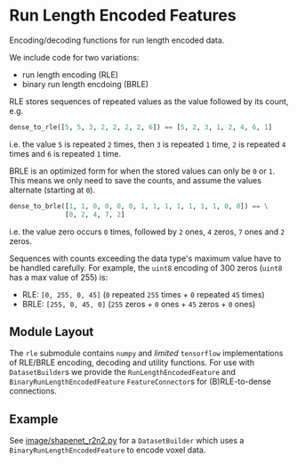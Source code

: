 # Run Length Encoded Features

Encoding/decoding functions for run length encoded data.

We include code for two variations:

* run length encoding (RLE)
* binary run length encdoing (BRLE)

RLE stores sequences of repeated values as the value followed by its count, e.g.

```python
dense_to_rle([5, 5, 3, 2, 2, 2, 2, 6]) == [5, 2, 3, 1, 2, 4, 6, 1]
```

i.e. the value `5` is repeated `2` times, then `3` is repeated `1` time, `2` is repeated `4` times and `6` is repeated `1` time.

BRLE is an optimized form for when the stored values can only be `0` or `1`. This means we only need to save the counts, and assume the values alternate (starting at `0`).

```python
dense_to_brle([1, 1, 0, 0, 0, 0, 1, 1, 1, 1, 1, 1, 1, 0, 0]) == \
              [0, 2, 4, 7, 2]
```

i.e. the value zero occurs `0` times, followed by `2` ones, `4` zeros, `7` ones and `2` zeros.

Sequences with counts exceeding the data type's maximum value have to be handled carefully. For example, the `uint8` encoding of 300 zeros
(`uint8` has a max value of 255) is:

* RLE: `[0, 255, 0, 45]`  (`0` repeated `255` times + `0` repeated `45` times)
* BRLE: `[255, 0, 45, 0]` (`255` zeros + `0` ones + `45` zeros + `0` ones)

## Module Layout

The `rle` submodule contains `numpy` and _limited_ `tensorflow` implementations of RLE/BRLE encoding, decoding and utility functions. For use with `DatasetBuilder`s we provide the `RunLengthEncodedFeature` and `BinaryRunLengthEncodedFeature` `FeatureConnector`s for (B)RLE-to-dense connections.

## Example

See [image/shapenet_r2n2.py](../../../image/shapenet_r2n2.py) for a `DatasetBuilder` which uses a `BinaryRunLengthEncodedFeature` to encode voxel data.

